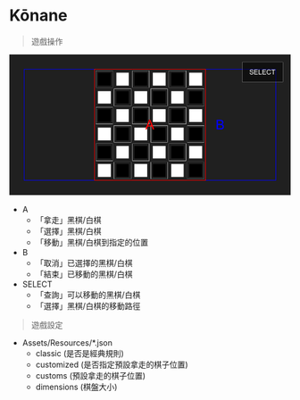 # Kōnane

> 遊戲操作

![](Bin/screenshot.png)

- A
  - 「拿走」黑棋/白棋
  - 「選擇」黑棋/白棋
  - 「移動」黑棋/白棋到指定的位置
- B
  - 「取消」已選擇的黑棋/白棋
  - 「結束」已移動的黑棋/白棋
- SELECT
  - 「查詢」可以移動的黑棋/白棋
  - 「選擇」黑棋/白棋的移動路徑

> 遊戲設定

- Assets/Resources/*.json
  - classic (是否是經典規則)
  - customized (是否指定預設拿走的棋子位置)
  - customs (預設拿走的棋子位置)
  - dimensions (棋盤大小)
